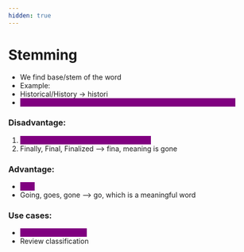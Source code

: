```yaml
---
hidden: true
---
```


# Stemming

* We find base/stem of the word
* Example:&#x20;
* Historical/History -> histori
* <mark style="color:purple;background-color:purple;">**Stemming is process of reducing words to their base word stem**</mark>

### Disadvantage:

1. <mark style="color:purple;background-color:purple;">**This word might not have any meaning**</mark>
2. Finally, Final, Finalized --> fina, meaning is gone

### Advantage:

* <mark style="color:purple;background-color:purple;">**Fast**</mark>
* Going, goes, gone --> go, which is a meaningful word

### Use cases:

* <mark style="color:purple;background-color:purple;">**Spam classification**</mark>
* Review classification

